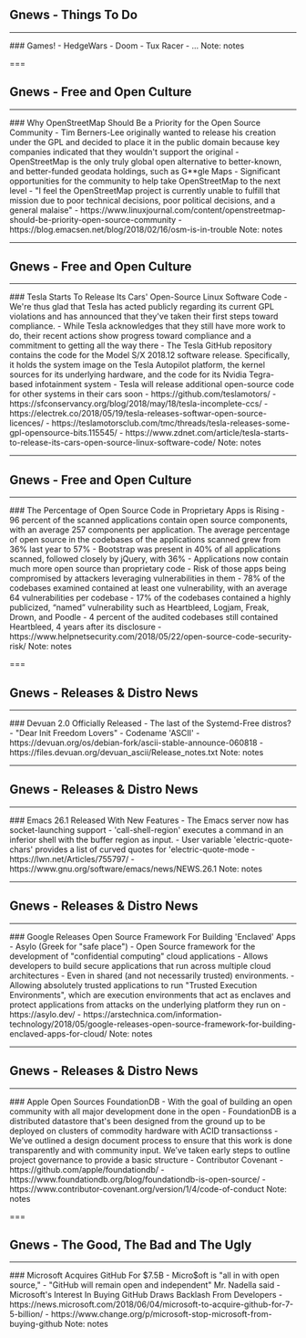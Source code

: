 
## Gnews -  Things To Do
<hr />
### Games!
- HedgeWars
- Doom
- Tux Racer
- ...
Note:
notes

===

## Gnews -  Free and Open Culture
<hr />
### Why OpenStreetMap Should Be a Priority for the Open Source Community
- Tim Berners-Lee originally wanted to release his creation under the GPL and decided to place it in the public domain because key companies indicated that they wouldn't support the original
- OpenStreetMap is the only truly global open alternative to better-known, and better-funded geodata holdings, such as G**gle Maps
- Significant opportunities for the community to help take OpenStreetMap to the next level
- "I feel the OpenStreetMap project is currently unable to fulfill that mission due to poor technical decisions, poor political decisions, and a general malaise"
- https://www.linuxjournal.com/content/openstreetmap-should-be-priority-open-source-community
- https://blog.emacsen.net/blog/2018/02/16/osm-is-in-trouble
Note:
notes

---

## Gnews -  Free and Open Culture
<hr />
### Tesla Starts To Release Its Cars' Open-Source Linux Software Code
- We're thus glad that Tesla has acted publicly regarding its current GPL violations and has announced that they've taken their first steps toward compliance.
- While Tesla acknowledges that they still have more work to do, their recent actions show progress toward compliance and a commitment to getting all the way there
- The Tesla GitHub repository contains the code for the Model S/X 2018.12 software release. Specifically, it holds the system image on the Tesla Autopilot platform, the kernel sources for its underlying hardware, and the code for its Nvidia Tegra-based infotainment system
- Tesla will release additional open-source code for other systems in their cars soon
- https://github.com/teslamotors/
- https://sfconservancy.org/blog/2018/may/18/tesla-incomplete-ccs/
- https://electrek.co/2018/05/19/tesla-releases-softwar-open-source-licences/
- https://teslamotorsclub.com/tmc/threads/tesla-releases-some-gpl-opensource-bits.115545/
- https://www.zdnet.com/article/tesla-starts-to-release-its-cars-open-source-linux-software-code/
Note:
notes

---

## Gnews -  Free and Open Culture
<hr />
### The Percentage of Open Source Code in Proprietary Apps is Rising
- 96 percent of the scanned applications contain open source components, with an average 257 components per application. The average percentage of open source in the codebases of the applications scanned grew from 36% last year to 57%
- Bootstrap was present in 40% of all applications scanned, followed closely by jQuery, with 36%
- Applications now contain much more open source than proprietary code
- Risk of those apps being compromised by attackers leveraging vulnerabilities in them
- 78% of the codebases examined contained at least one vulnerability, with an average 64 vulnerabilities per codebase
- 17% of the codebases contained a highly publicized, “named” vulnerability such as Heartbleed, Logjam, Freak, Drown, and Poodle
- 4 percent of the audited codebases still contained Heartbleed, 4 years after its disclosure
- https://www.helpnetsecurity.com/2018/05/22/open-source-code-security-risk/
Note:
notes

===



## Gnews -  Releases & Distro News
<hr />
### Devuan 2.0 Officially Released
- The last of the Systemd-Free distros?
- "Dear Init Freedom Lovers"
- Codename 'ASCII'
- https://devuan.org/os/debian-fork/ascii-stable-announce-060818
- https://files.devuan.org/devuan_ascii/Release_notes.txt
Note:
notes

---

## Gnews -  Releases & Distro News
<hr />
### Emacs 26.1 Released With New Features
- The Emacs server now has socket-launching support
- 'call-shell-region' executes a command in an inferior shell with the buffer region as input.
- User variable 'electric-quote-chars' provides a list of curved quotes for 'electric-quote-mode
- https://lwn.net/Articles/755797/
- https://www.gnu.org/software/emacs/news/NEWS.26.1
Note:
notes

---

## Gnews -  Releases & Distro News
<hr />
### Google Releases Open Source Framework For Building 'Enclaved' Apps
- Asylo (Greek for "safe place")
- Open Source framework for the development of "confidential computing" cloud applications
- Allows developers to build secure applications that run across multiple cloud architectures
- Even in shared (and not necessarily trusted) environments.
- Allowing absolutely trusted applications to run "Trusted Execution Environments", which are execution environments that act as enclaves and protect applications from attacks on the underlying platform they run on
- https://asylo.dev/
- https://arstechnica.com/information-technology/2018/05/google-releases-open-source-framework-for-building-enclaved-apps-for-cloud/
Note:
notes

---

## Gnews -  Releases & Distro News
<hr />
### Apple Open Sources FoundationDB
- With the goal of building an open community with all major development done in the open
- FoundationDB is a distributed datastore that's been designed from the ground up to be deployed on clusters of commodity hardware with ACID transactionss
- We’ve outlined a design document process to ensure that this work is done transparently and with community input. We’ve taken early steps to outline project governance to provide a basic structure
- Contributor Covenant
- https://github.com/apple/foundationdb/
- https://www.foundationdb.org/blog/foundationdb-is-open-source/
- https://www.contributor-covenant.org/version/1/4/code-of-conduct
Note:
notes

===





## Gnews - The Good, The Bad and The Ugly
<hr />
### Microsoft Acquires GitHub For $7.5B
- Micro$oft is "all in with open source,"
- "GitHub will remain open and independent" Mr. Nadella said
- Microsoft's Interest In Buying GitHub Draws Backlash From Developers
- https://news.microsoft.com/2018/06/04/microsoft-to-acquire-github-for-7-5-billion/
- https://www.change.org/p/microsoft-stop-microsoft-from-buying-github
Note:
notes

